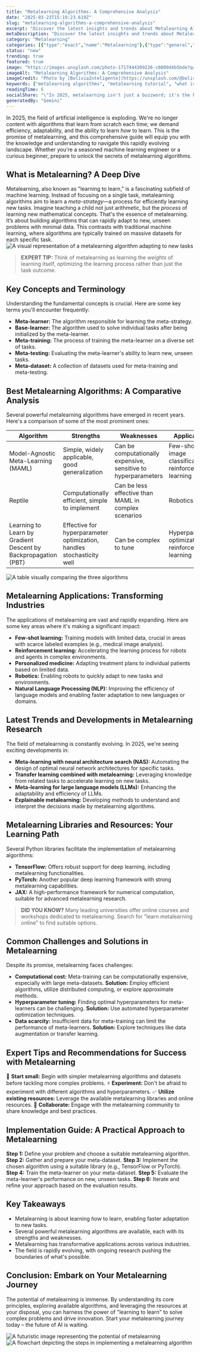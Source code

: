 ```yaml
---
title: "Metalearning Algorithms: A Comprehensive Analysis"
date: "2025-03-23T15:19:23.619Z"
slug: "metalearning-algorithms-a-comprehensive-analysis"
excerpt: "Discover the latest insights and trends about Metalearning Algorithms. This comprehensive guide covers everything you need to know about Metalearning Algorithms in 2025."
metaDescription: "Discover the latest insights and trends about Metalearning Algorithms. This comprehensive guide covers everything you need to know about Metalearning Algor..."
category: "Metalearning"
categories: [{"type":"exact","name":"Metalearning"},{"type":"general","name":"Artificial Intelligence"},{"type":"medium","name":"Machine Learning"},{"type":"specific","name":"Algorithm Optimization"},{"type":"niche","name":"Hyperparameter Tuning"}]
status: "new"
trending: true
featured: true
image: "https://images.unsplash.com/photo-1717444309226-c0809d4b5bde?q=85&w=1200&fit=max&fm=webp&auto=compress"
imageAlt: "Metalearning Algorithms: A Comprehensive Analysis"
imageCredit: "Photo by [BoliviaInteligente](https://unsplash.com/@boliviainteligente) on Unsplash"
keywords: ["metalearning algorithms", "metalearning tutorial", "what is metalearning", "metalearning applications", "best metalearning algorithms", "metalearning research papers", "learn metalearning online", "metalearning libraries python", "metalearning for machine learning", "buy metalearning course"]
readingTime: 6
socialShare: "\"In 2025, metalearning isn't just a buzzword; it's the key to unlocking truly adaptable AI, capable of learning and evolving at an unprecedented pace.\""
generatedBy: "Gemini"
---
```




In 2025, the field of artificial intelligence is exploding.  We're no longer content with algorithms that learn from scratch each time; we demand efficiency, adaptability, and the ability to learn *how* to learn.  This is the promise of metalearning, and this comprehensive guide will equip you with the knowledge and understanding to navigate this rapidly evolving landscape.  Whether you're a seasoned machine learning engineer or a curious beginner, prepare to unlock the secrets of metalearning algorithms.

## What is Metalearning? A Deep Dive

Metalearning, also known as "learning to learn," is a fascinating subfield of machine learning.  Instead of focusing on a single task, metalearning algorithms aim to learn a *meta-strategy*—a process for efficiently learning new tasks. Imagine teaching a child not just arithmetic, but the *process* of learning new mathematical concepts. That's the essence of metalearning.  It’s about building algorithms that can rapidly adapt to new, unseen problems with minimal data.  This contrasts with traditional machine learning, where algorithms are typically trained on massive datasets for each specific task. ![A visual representation of a metalearning algorithm adapting to new tasks](https://images.unsplash.com/photo-1705057134452-746120120364?q=85&w=1200&fit=max&fm=webp&auto=compress)

> **EXPERT TIP:**  Think of metalearning as learning the *weights* of learning itself, optimizing the learning process rather than just the task outcome.

## Key Concepts and Terminology

Understanding the fundamental concepts is crucial. Here are some key terms you'll encounter frequently:

* **Meta-learner:** The algorithm responsible for learning the meta-strategy.
* **Base-learner:** The algorithm used to solve individual tasks after being initialized by the meta-learner.
* **Meta-training:** The process of training the meta-learner on a diverse set of tasks.
* **Meta-testing:** Evaluating the meta-learner's ability to learn new, unseen tasks.
* **Meta-dataset:** A collection of datasets used for meta-training and meta-testing.

## Best Metalearning Algorithms: A Comparative Analysis

Several powerful metalearning algorithms have emerged in recent years.  Here's a comparison of some of the most prominent ones:

| Algorithm          | Strengths                                         | Weaknesses                                     | Applications                               |
|----------------------|-----------------------------------------------------|-------------------------------------------------|-------------------------------------------|
| Model-Agnostic Meta-Learning (MAML) | Simple, widely applicable, good generalization | Can be computationally expensive, sensitive to hyperparameters | Few-shot image classification, reinforcement learning |
| Reptile             | Computationally efficient, simple to implement       | Can be less effective than MAML in complex scenarios |  Robotics, NLP |
| Learning to Learn by Gradient Descent by Backpropagation (PBT) | Effective for hyperparameter optimization, handles stochasticity well |  Can be complex to tune |  Hyperparameter optimization, reinforcement learning  |
![A table visually comparing the three algorithms](https://images.unsplash.com/photo-1717444309226-c0809d4b5bde?q=85&w=1200&fit=max&fm=webp&auto=compress)

## Metalearning Applications: Transforming Industries

The applications of metalearning are vast and rapidly expanding.  Here are some key areas where it's making a significant impact:

* **Few-shot learning:**  Training models with limited data, crucial in areas with scarce labeled examples (e.g., medical image analysis).
* **Reinforcement learning:**  Accelerating the learning process for robots and agents in complex environments.
* **Personalized medicine:**  Adapting treatment plans to individual patients based on limited data.
* **Robotics:** Enabling robots to quickly adapt to new tasks and environments.
* **Natural Language Processing (NLP):**  Improving the efficiency of language models and enabling faster adaptation to new languages or domains.

## Latest Trends and Developments in Metalearning Research

The field of metalearning is constantly evolving.  In 2025, we're seeing exciting developments in:

* **Meta-learning with neural architecture search (NAS):** Automating the design of optimal neural network architectures for specific tasks.
* **Transfer learning combined with metalearning:** Leveraging knowledge from related tasks to accelerate learning on new tasks.
* **Meta-learning for large language models (LLMs):** Enhancing the adaptability and efficiency of LLMs.
* **Explainable metalearning:**  Developing methods to understand and interpret the decisions made by metalearning algorithms.

## Metalearning Libraries and Resources: Your Learning Path

Several Python libraries facilitate the implementation of metalearning algorithms:

* **TensorFlow:** Offers robust support for deep learning, including metalearning functionalities.
* **PyTorch:** Another popular deep learning framework with strong metalearning capabilities.
* **JAX:**  A high-performance framework for numerical computation, suitable for advanced metalearning research.

> **DID YOU KNOW?**  Many leading universities offer online courses and workshops dedicated to metalearning.  Search for "learn metalearning online" to find suitable options.

## Common Challenges and Solutions in Metalearning

Despite its promise, metalearning faces challenges:

* **Computational cost:** Meta-training can be computationally expensive, especially with large meta-datasets.  **Solution:** Employ efficient algorithms, utilize distributed computing, or explore approximate methods.
* **Hyperparameter tuning:**  Finding optimal hyperparameters for meta-learners can be challenging.  **Solution:** Use automated hyperparameter optimization techniques.
* **Data scarcity:**  Insufficient data for meta-training can limit the performance of meta-learners.  **Solution:**  Explore techniques like data augmentation or transfer learning.

## Expert Tips and Recommendations for Success with Metalearning

🔑 **Start small:** Begin with simpler metalearning algorithms and datasets before tackling more complex problems.
⚡ **Experiment:** Don't be afraid to experiment with different algorithms and hyperparameters.
✅ **Utilize existing resources:** Leverage the available metalearning libraries and online resources.
🚀 **Collaborate:** Engage with the metalearning community to share knowledge and best practices.

## Implementation Guide: A Practical Approach to Metalearning

**Step 1:** Define your problem and choose a suitable metalearning algorithm.
**Step 2:** Gather and prepare your meta-dataset.
**Step 3:** Implement the chosen algorithm using a suitable library (e.g., TensorFlow or PyTorch).
**Step 4:** Train the meta-learner on your meta-dataset.
**Step 5:** Evaluate the meta-learner's performance on new, unseen tasks.
**Step 6:** Iterate and refine your approach based on the evaluation results.

## Key Takeaways

* Metalearning is about learning *how* to learn, enabling faster adaptation to new tasks.
* Several powerful metalearning algorithms are available, each with its strengths and weaknesses.
* Metalearning has transformative applications across various industries.
* The field is rapidly evolving, with ongoing research pushing the boundaries of what's possible.

## Conclusion: Embark on Your Metalearning Journey

The potential of metalearning is immense.  By understanding its core principles, exploring available algorithms, and leveraging the resources at your disposal, you can harness the power of "learning to learn" to solve complex problems and drive innovation.  Start your metalearning journey today – the future of AI is waiting.

![A futuristic image representing the potential of metalearning](https://images.unsplash.com/photo-1705057134808-0c30f4ec5a94?q=85&w=1200&fit=max&fm=webp&auto=compress)
![A flowchart depicting the steps in implementing a metalearning algorithm](https://images.unsplash.com/photo-1717444308827-d0f206a4de1e?q=85&w=1200&fit=max&fm=webp&auto=compress)

